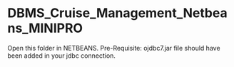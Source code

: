 # DBMS_Cruise_Management_Netbeans_MINIPRO
 
Open this folder in NETBEANS.
Pre-Requisite:
ojdbc7.jar file should have been added in your jdbc connection.
